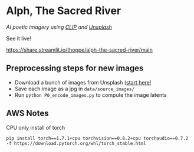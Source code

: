 # Alph, The Sacred River
_AI poetic imagery using [CLIP](https://github.com/openai/CLIP) and [Unsplash](https://unsplash.com/)_

See it live!

https://share.streamlit.io/thoppe/alph-the-sacred-river/main

## Preprocessing steps for new images

+ Download a bunch of images from Unsplash ([start here!](https://github.com/unsplash/datasets)
+ Save each image as a jpg in `data/source_images/`
+ Run `python P0_encode_images.py` to compute the image latents

## AWS Notes

CPU only install of torch

    pip install torch==1.7.1+cpu torchvision==0.8.2+cpu torchaudio==0.7.2 -f https://download.pytorch.org/whl/torch_stable.html